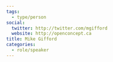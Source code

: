 ```yaml
---
tags:
  - type/person
social:
  twitter: http://twitter.com/mgifford
  website: http://openconcept.ca
title: Mike Gifford
categories:
  - role/speaker
---
```


